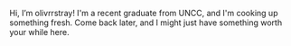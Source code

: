 Hi, I’m olivrrstray! I'm a recent graduate from UNCC, and I'm cooking up something fresh. Come back later, and I might just have something worth your while here.

<!---
olivrrstray/olivrrstray is a ✨ special ✨ repository because its `README.md` (this file) appears on your GitHub profile.
You can click the Preview link to take a look at your changes.
--->
